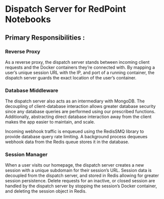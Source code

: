 # Dispatch Server for RedPoint Notebooks

## Primary Responsibilities :

### Reverse Proxy

As a reverse proxy, the dispatch server stands between incoming client requests and the Docker containers they’re connected with. By mapping a user’s unique session URL with the IP, and port of a running container, the dispatch server guards the exact location of the user’s container.

### Database Middleware

The dispatch server also acts as an intermediary with MongoDB. The decoupling of client-database interaction allows greater database security since any database queries are performed using our prescribed functions. Additionally, abstracting direct database interaction away from the client makes the app easier to maintain, and scale.

Incoming webhook traffic is enqueued using the RedisSMQ library to provide database query rate limiting. A background process dequeues webhook data from the Redis queue stores it in the database.

### Session Manager

When a user visits our homepage, the dispatch server creates a new session with a unique subdomain for their session’s URL. Session data is decoupled from the dispatch server, and stored in Redis allowing for greater session persistence. Delete requests for an inactive, or closed session are handled by the dispatch server by stopping the session’s Docker container, and deleting the session object in Redis.
